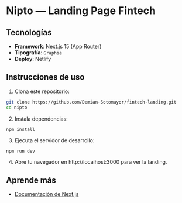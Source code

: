 # Nipto — Landing Page Fintech

## Tecnologías

- **Framework**: Next.js 15 (App Router)
- **Tipografía**: `Graphie`
- **Deploy**: Netlify

## Instrucciones de uso

1. Clona este repositorio:
```bash
git clone https://github.com/Demian-Sotomayor/fintech-landing.git
cd nipto
```

2. Instala dependencias:
```
npm install
```

3. Ejecuta el servidor de desarrollo:
```
npm run dev
```

4. Abre tu navegador en http://localhost:3000 para ver la landing.

## Aprende más
- [Documentación de Next.js](https://nextjs.org/docs)
